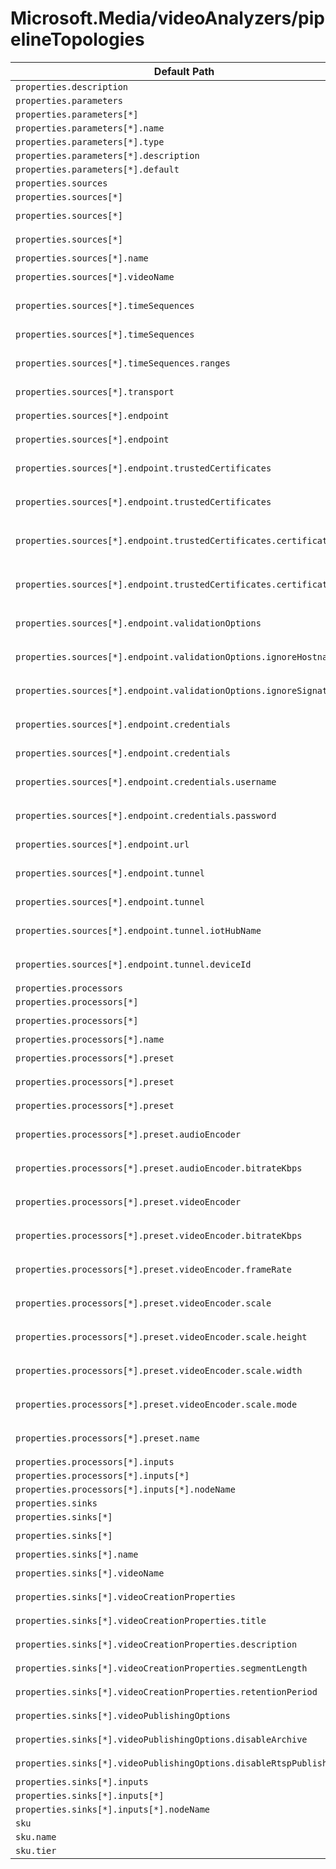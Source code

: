 # Microsoft.Media/videoAnalyzers/pipelineTopologies

| Default Path | Alias |
|---|---|
| `properties.description` | `Microsoft.Media/videoAnalyzers/pipelineTopologies/description` |
| `properties.parameters` | `Microsoft.Media/videoAnalyzers/pipelineTopologies/parameters` |
| `properties.parameters[*]` | `Microsoft.Media/videoAnalyzers/pipelineTopologies/parameters[*]` |
| `properties.parameters[*].name` | `Microsoft.Media/videoAnalyzers/pipelineTopologies/parameters[*].name` |
| `properties.parameters[*].type` | `Microsoft.Media/videoAnalyzers/pipelineTopologies/parameters[*].type` |
| `properties.parameters[*].description` | `Microsoft.Media/videoAnalyzers/pipelineTopologies/parameters[*].description` |
| `properties.parameters[*].default` | `Microsoft.Media/videoAnalyzers/pipelineTopologies/parameters[*].default` |
| `properties.sources` | `Microsoft.Media/videoAnalyzers/pipelineTopologies/sources` |
| `properties.sources[*]` | `Microsoft.Media/videoAnalyzers/pipelineTopologies/sources[*]` |
| `properties.sources[*]` | `Microsoft.Media/videoAnalyzers/pipelineTopologies/sources[*].#Microsoft-VideoAnalyzer-VideoSource` |
| `properties.sources[*]` | `Microsoft.Media/videoAnalyzers/pipelineTopologies/sources[*].#Microsoft-VideoAnalyzer-RtspSource` |
| `properties.sources[*].name` | `Microsoft.Media/videoAnalyzers/pipelineTopologies/sources[*].name` |
| `properties.sources[*].videoName` | `Microsoft.Media/videoAnalyzers/pipelineTopologies/sources[*].#Microsoft-VideoAnalyzer-VideoSource.videoName` |
| `properties.sources[*].timeSequences` | `Microsoft.Media/videoAnalyzers/pipelineTopologies/sources[*].#Microsoft-VideoAnalyzer-VideoSource.timeSequences.#Microsoft-VideoAnalyzer-VideoSequenceAbsoluteTimeMarkers` |
| `properties.sources[*].timeSequences` | `Microsoft.Media/videoAnalyzers/pipelineTopologies/sources[*].#Microsoft-VideoAnalyzer-VideoSource.timeSequences` |
| `properties.sources[*].timeSequences.ranges` | `Microsoft.Media/videoAnalyzers/pipelineTopologies/sources[*].#Microsoft-VideoAnalyzer-VideoSource.timeSequences.#Microsoft-VideoAnalyzer-VideoSequenceAbsoluteTimeMarkers.ranges` |
| `properties.sources[*].transport` | `Microsoft.Media/videoAnalyzers/pipelineTopologies/sources[*].#Microsoft-VideoAnalyzer-RtspSource.transport` |
| `properties.sources[*].endpoint` | `Microsoft.Media/videoAnalyzers/pipelineTopologies/sources[*].#Microsoft-VideoAnalyzer-RtspSource.endpoint.#Microsoft-VideoAnalyzer-TlsEndpoint` |
| `properties.sources[*].endpoint` | `Microsoft.Media/videoAnalyzers/pipelineTopologies/sources[*].#Microsoft-VideoAnalyzer-RtspSource.endpoint` |
| `properties.sources[*].endpoint.trustedCertificates` | `Microsoft.Media/videoAnalyzers/pipelineTopologies/sources[*].#Microsoft-VideoAnalyzer-RtspSource.endpoint.#Microsoft-VideoAnalyzer-TlsEndpoint.trustedCertificates.#Microsoft-VideoAnalyzer-PemCertificateList` |
| `properties.sources[*].endpoint.trustedCertificates` | `Microsoft.Media/videoAnalyzers/pipelineTopologies/sources[*].#Microsoft-VideoAnalyzer-RtspSource.endpoint.#Microsoft-VideoAnalyzer-TlsEndpoint.trustedCertificates` |
| `properties.sources[*].endpoint.trustedCertificates.certificates` | `Microsoft.Media/videoAnalyzers/pipelineTopologies/sources[*].#Microsoft-VideoAnalyzer-RtspSource.endpoint.#Microsoft-VideoAnalyzer-TlsEndpoint.trustedCertificates.#Microsoft-VideoAnalyzer-PemCertificateList.certificates` |
| `properties.sources[*].endpoint.trustedCertificates.certificates[*]` | `Microsoft.Media/videoAnalyzers/pipelineTopologies/sources[*].#Microsoft-VideoAnalyzer-RtspSource.endpoint.#Microsoft-VideoAnalyzer-TlsEndpoint.trustedCertificates.#Microsoft-VideoAnalyzer-PemCertificateList.certificates[*]` |
| `properties.sources[*].endpoint.validationOptions` | `Microsoft.Media/videoAnalyzers/pipelineTopologies/sources[*].#Microsoft-VideoAnalyzer-RtspSource.endpoint.#Microsoft-VideoAnalyzer-TlsEndpoint.validationOptions` |
| `properties.sources[*].endpoint.validationOptions.ignoreHostname` | `Microsoft.Media/videoAnalyzers/pipelineTopologies/sources[*].#Microsoft-VideoAnalyzer-RtspSource.endpoint.#Microsoft-VideoAnalyzer-TlsEndpoint.validationOptions.ignoreHostname` |
| `properties.sources[*].endpoint.validationOptions.ignoreSignature` | `Microsoft.Media/videoAnalyzers/pipelineTopologies/sources[*].#Microsoft-VideoAnalyzer-RtspSource.endpoint.#Microsoft-VideoAnalyzer-TlsEndpoint.validationOptions.ignoreSignature` |
| `properties.sources[*].endpoint.credentials` | `Microsoft.Media/videoAnalyzers/pipelineTopologies/sources[*].#Microsoft-VideoAnalyzer-RtspSource.endpoint.credentials.#Microsoft-VideoAnalyzer-UsernamePasswordCredentials` |
| `properties.sources[*].endpoint.credentials` | `Microsoft.Media/videoAnalyzers/pipelineTopologies/sources[*].#Microsoft-VideoAnalyzer-RtspSource.endpoint.credentials` |
| `properties.sources[*].endpoint.credentials.username` | `Microsoft.Media/videoAnalyzers/pipelineTopologies/sources[*].#Microsoft-VideoAnalyzer-RtspSource.endpoint.credentials.#Microsoft-VideoAnalyzer-UsernamePasswordCredentials.username` |
| `properties.sources[*].endpoint.credentials.password` | `Microsoft.Media/videoAnalyzers/pipelineTopologies/sources[*].#Microsoft-VideoAnalyzer-RtspSource.endpoint.credentials.#Microsoft-VideoAnalyzer-UsernamePasswordCredentials.password` |
| `properties.sources[*].endpoint.url` | `Microsoft.Media/videoAnalyzers/pipelineTopologies/sources[*].#Microsoft-VideoAnalyzer-RtspSource.endpoint.url` |
| `properties.sources[*].endpoint.tunnel` | `Microsoft.Media/videoAnalyzers/pipelineTopologies/sources[*].#Microsoft-VideoAnalyzer-RtspSource.endpoint.tunnel.#Microsoft-VideoAnalyzer-SecureIotDeviceRemoteTunnel` |
| `properties.sources[*].endpoint.tunnel` | `Microsoft.Media/videoAnalyzers/pipelineTopologies/sources[*].#Microsoft-VideoAnalyzer-RtspSource.endpoint.tunnel` |
| `properties.sources[*].endpoint.tunnel.iotHubName` | `Microsoft.Media/videoAnalyzers/pipelineTopologies/sources[*].#Microsoft-VideoAnalyzer-RtspSource.endpoint.tunnel.#Microsoft-VideoAnalyzer-SecureIotDeviceRemoteTunnel.iotHubName` |
| `properties.sources[*].endpoint.tunnel.deviceId` | `Microsoft.Media/videoAnalyzers/pipelineTopologies/sources[*].#Microsoft-VideoAnalyzer-RtspSource.endpoint.tunnel.#Microsoft-VideoAnalyzer-SecureIotDeviceRemoteTunnel.deviceId` |
| `properties.processors` | `Microsoft.Media/videoAnalyzers/pipelineTopologies/processors` |
| `properties.processors[*]` | `Microsoft.Media/videoAnalyzers/pipelineTopologies/processors[*]` |
| `properties.processors[*]` | `Microsoft.Media/videoAnalyzers/pipelineTopologies/processors[*].#Microsoft-VideoAnalyzer-EncoderProcessor` |
| `properties.processors[*].name` | `Microsoft.Media/videoAnalyzers/pipelineTopologies/processors[*].name` |
| `properties.processors[*].preset` | `Microsoft.Media/videoAnalyzers/pipelineTopologies/processors[*].#Microsoft-VideoAnalyzer-EncoderProcessor.preset.#Microsoft-VideoAnalyzer-EncoderCustomPreset` |
| `properties.processors[*].preset` | `Microsoft.Media/videoAnalyzers/pipelineTopologies/processors[*].#Microsoft-VideoAnalyzer-EncoderProcessor.preset.#Microsoft-VideoAnalyzer-EncoderSystemPreset` |
| `properties.processors[*].preset` | `Microsoft.Media/videoAnalyzers/pipelineTopologies/processors[*].#Microsoft-VideoAnalyzer-EncoderProcessor.preset` |
| `properties.processors[*].preset.audioEncoder` | `Microsoft.Media/videoAnalyzers/pipelineTopologies/processors[*].#Microsoft-VideoAnalyzer-EncoderProcessor.preset.#Microsoft-VideoAnalyzer-EncoderCustomPreset.audioEncoder` |
| `properties.processors[*].preset.audioEncoder.bitrateKbps` | `Microsoft.Media/videoAnalyzers/pipelineTopologies/processors[*].#Microsoft-VideoAnalyzer-EncoderProcessor.preset.#Microsoft-VideoAnalyzer-EncoderCustomPreset.audioEncoder.bitrateKbps` |
| `properties.processors[*].preset.videoEncoder` | `Microsoft.Media/videoAnalyzers/pipelineTopologies/processors[*].#Microsoft-VideoAnalyzer-EncoderProcessor.preset.#Microsoft-VideoAnalyzer-EncoderCustomPreset.videoEncoder` |
| `properties.processors[*].preset.videoEncoder.bitrateKbps` | `Microsoft.Media/videoAnalyzers/pipelineTopologies/processors[*].#Microsoft-VideoAnalyzer-EncoderProcessor.preset.#Microsoft-VideoAnalyzer-EncoderCustomPreset.videoEncoder.bitrateKbps` |
| `properties.processors[*].preset.videoEncoder.frameRate` | `Microsoft.Media/videoAnalyzers/pipelineTopologies/processors[*].#Microsoft-VideoAnalyzer-EncoderProcessor.preset.#Microsoft-VideoAnalyzer-EncoderCustomPreset.videoEncoder.frameRate` |
| `properties.processors[*].preset.videoEncoder.scale` | `Microsoft.Media/videoAnalyzers/pipelineTopologies/processors[*].#Microsoft-VideoAnalyzer-EncoderProcessor.preset.#Microsoft-VideoAnalyzer-EncoderCustomPreset.videoEncoder.scale` |
| `properties.processors[*].preset.videoEncoder.scale.height` | `Microsoft.Media/videoAnalyzers/pipelineTopologies/processors[*].#Microsoft-VideoAnalyzer-EncoderProcessor.preset.#Microsoft-VideoAnalyzer-EncoderCustomPreset.videoEncoder.scale.height` |
| `properties.processors[*].preset.videoEncoder.scale.width` | `Microsoft.Media/videoAnalyzers/pipelineTopologies/processors[*].#Microsoft-VideoAnalyzer-EncoderProcessor.preset.#Microsoft-VideoAnalyzer-EncoderCustomPreset.videoEncoder.scale.width` |
| `properties.processors[*].preset.videoEncoder.scale.mode` | `Microsoft.Media/videoAnalyzers/pipelineTopologies/processors[*].#Microsoft-VideoAnalyzer-EncoderProcessor.preset.#Microsoft-VideoAnalyzer-EncoderCustomPreset.videoEncoder.scale.mode` |
| `properties.processors[*].preset.name` | `Microsoft.Media/videoAnalyzers/pipelineTopologies/processors[*].#Microsoft-VideoAnalyzer-EncoderProcessor.preset.#Microsoft-VideoAnalyzer-EncoderSystemPreset.name` |
| `properties.processors[*].inputs` | `Microsoft.Media/videoAnalyzers/pipelineTopologies/processors[*].inputs` |
| `properties.processors[*].inputs[*]` | `Microsoft.Media/videoAnalyzers/pipelineTopologies/processors[*].inputs[*]` |
| `properties.processors[*].inputs[*].nodeName` | `Microsoft.Media/videoAnalyzers/pipelineTopologies/processors[*].inputs[*].nodeName` |
| `properties.sinks` | `Microsoft.Media/videoAnalyzers/pipelineTopologies/sinks` |
| `properties.sinks[*]` | `Microsoft.Media/videoAnalyzers/pipelineTopologies/sinks[*]` |
| `properties.sinks[*]` | `Microsoft.Media/videoAnalyzers/pipelineTopologies/sinks[*].#Microsoft-VideoAnalyzer-VideoSink` |
| `properties.sinks[*].name` | `Microsoft.Media/videoAnalyzers/pipelineTopologies/sinks[*].name` |
| `properties.sinks[*].videoName` | `Microsoft.Media/videoAnalyzers/pipelineTopologies/sinks[*].#Microsoft-VideoAnalyzer-VideoSink.videoName` |
| `properties.sinks[*].videoCreationProperties` | `Microsoft.Media/videoAnalyzers/pipelineTopologies/sinks[*].#Microsoft-VideoAnalyzer-VideoSink.videoCreationProperties` |
| `properties.sinks[*].videoCreationProperties.title` | `Microsoft.Media/videoAnalyzers/pipelineTopologies/sinks[*].#Microsoft-VideoAnalyzer-VideoSink.videoCreationProperties.title` |
| `properties.sinks[*].videoCreationProperties.description` | `Microsoft.Media/videoAnalyzers/pipelineTopologies/sinks[*].#Microsoft-VideoAnalyzer-VideoSink.videoCreationProperties.description` |
| `properties.sinks[*].videoCreationProperties.segmentLength` | `Microsoft.Media/videoAnalyzers/pipelineTopologies/sinks[*].#Microsoft-VideoAnalyzer-VideoSink.videoCreationProperties.segmentLength` |
| `properties.sinks[*].videoCreationProperties.retentionPeriod` | `Microsoft.Media/videoAnalyzers/pipelineTopologies/sinks[*].#Microsoft-VideoAnalyzer-VideoSink.videoCreationProperties.retentionPeriod` |
| `properties.sinks[*].videoPublishingOptions` | `Microsoft.Media/videoAnalyzers/pipelineTopologies/sinks[*].#Microsoft-VideoAnalyzer-VideoSink.videoPublishingOptions` |
| `properties.sinks[*].videoPublishingOptions.disableArchive` | `Microsoft.Media/videoAnalyzers/pipelineTopologies/sinks[*].#Microsoft-VideoAnalyzer-VideoSink.videoPublishingOptions.disableArchive` |
| `properties.sinks[*].videoPublishingOptions.disableRtspPublishing` | `Microsoft.Media/videoAnalyzers/pipelineTopologies/sinks[*].#Microsoft-VideoAnalyzer-VideoSink.videoPublishingOptions.disableRtspPublishing` |
| `properties.sinks[*].inputs` | `Microsoft.Media/videoAnalyzers/pipelineTopologies/sinks[*].inputs` |
| `properties.sinks[*].inputs[*]` | `Microsoft.Media/videoAnalyzers/pipelineTopologies/sinks[*].inputs[*]` |
| `properties.sinks[*].inputs[*].nodeName` | `Microsoft.Media/videoAnalyzers/pipelineTopologies/sinks[*].inputs[*].nodeName` |
| `sku` | `Microsoft.Media/videoAnalyzers/pipelineTopologies/sku` |
| `sku.name` | `Microsoft.Media/videoAnalyzers/pipelineTopologies/sku.name` |
| `sku.tier` | `Microsoft.Media/videoAnalyzers/pipelineTopologies/sku.tier` |

